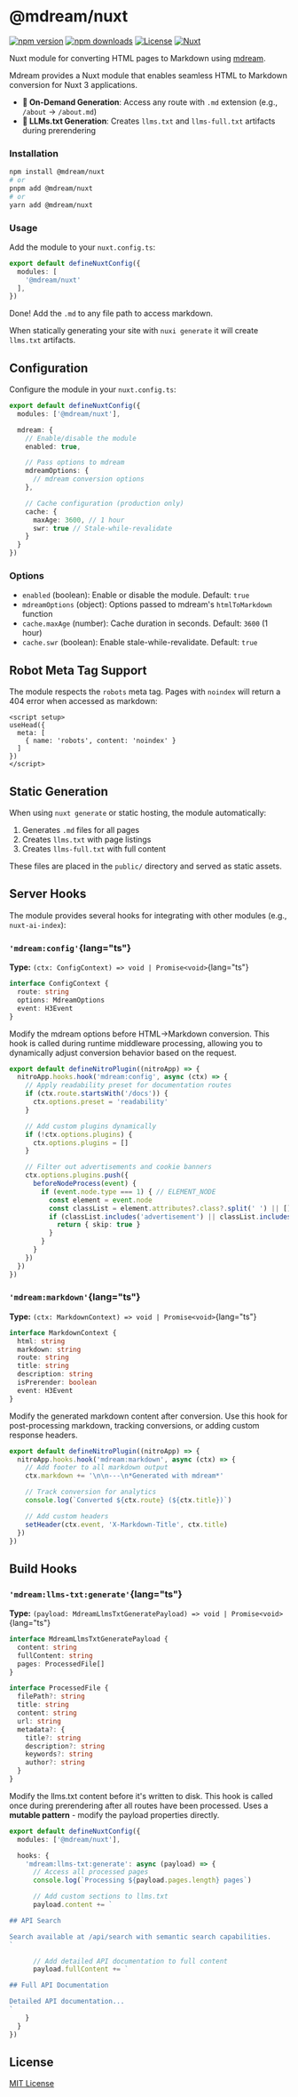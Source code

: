 # @mdream/nuxt

[![npm version][npm-version-src]][npm-version-href]
[![npm downloads][npm-downloads-src]][npm-downloads-href]
[![License][license-src]][license-href]
[![Nuxt][nuxt-src]][nuxt-href]

Nuxt module for converting HTML pages to Markdown using [mdream](https://github.com/unjs/mdream).

Mdream provides a Nuxt module that enables seamless HTML to Markdown conversion for Nuxt 3 applications.

- **🚀 On-Demand Generation**: Access any route with `.md` extension (e.g., `/about` → `/about.md`)
- **📄 LLMs.txt Generation**: Creates `llms.txt` and `llms-full.txt` artifacts during prerendering

### Installation

```bash
npm install @mdream/nuxt
# or
pnpm add @mdream/nuxt
# or
yarn add @mdream/nuxt
```

### Usage

Add the module to your `nuxt.config.ts`:

```ts
export default defineNuxtConfig({
  modules: [
    '@mdream/nuxt'
  ],
})
```

Done! Add the `.md` to any file path to access markdown.

When statically generating your site with `nuxi generate` it will create `llms.txt` artifacts.

## Configuration

Configure the module in your `nuxt.config.ts`:

```ts
export default defineNuxtConfig({
  modules: ['@mdream/nuxt'],

  mdream: {
    // Enable/disable the module
    enabled: true,

    // Pass options to mdream
    mdreamOptions: {
      // mdream conversion options
    },

    // Cache configuration (production only)
    cache: {
      maxAge: 3600, // 1 hour
      swr: true // Stale-while-revalidate
    }
  }
})
```

### Options

- `enabled` (boolean): Enable or disable the module. Default: `true`
- `mdreamOptions` (object): Options passed to mdream's `htmlToMarkdown` function
- `cache.maxAge` (number): Cache duration in seconds. Default: `3600` (1 hour)
- `cache.swr` (boolean): Enable stale-while-revalidate. Default: `true`

## Robot Meta Tag Support

The module respects the `robots` meta tag. Pages with `noindex` will return a 404 error when accessed as markdown:

```vue
<script setup>
useHead({
  meta: [
    { name: 'robots', content: 'noindex' }
  ]
})
</script>
```

## Static Generation

When using `nuxt generate` or static hosting, the module automatically:

1. Generates `.md` files for all pages
2. Creates `llms.txt` with page listings
3. Creates `llms-full.txt` with full content

These files are placed in the `public/` directory and served as static assets.

## Server Hooks

The module provides several hooks for integrating with other modules (e.g., `nuxt-ai-index`):

### `'mdream:config'`{lang="ts"}

**Type:** `(ctx: ConfigContext) => void | Promise<void>`{lang="ts"}

```ts
interface ConfigContext {
  route: string
  options: MdreamOptions
  event: H3Event
}
```

Modify the mdream options before HTML→Markdown conversion. This hook is called during runtime middleware processing, allowing you to dynamically adjust conversion behavior based on the request.

```ts [server/plugins/mdream-config.ts]
export default defineNitroPlugin((nitroApp) => {
  nitroApp.hooks.hook('mdream:config', async (ctx) => {
    // Apply readability preset for documentation routes
    if (ctx.route.startsWith('/docs')) {
      ctx.options.preset = 'readability'
    }

    // Add custom plugins dynamically
    if (!ctx.options.plugins) {
      ctx.options.plugins = []
    }

    // Filter out advertisements and cookie banners
    ctx.options.plugins.push({
      beforeNodeProcess(event) {
        if (event.node.type === 1) { // ELEMENT_NODE
          const element = event.node
          const classList = element.attributes?.class?.split(' ') || []
          if (classList.includes('advertisement') || classList.includes('cookie-banner')) {
            return { skip: true }
          }
        }
      }
    })
  })
})
```

### `'mdream:markdown'`{lang="ts"}

**Type:** `(ctx: MarkdownContext) => void | Promise<void>`{lang="ts"}

```ts
interface MarkdownContext {
  html: string
  markdown: string
  route: string
  title: string
  description: string
  isPrerender: boolean
  event: H3Event
}
```

Modify the generated markdown content after conversion. Use this hook for post-processing markdown, tracking conversions, or adding custom response headers.

```ts [server/plugins/mdream-markdown.ts]
export default defineNitroPlugin((nitroApp) => {
  nitroApp.hooks.hook('mdream:markdown', async (ctx) => {
    // Add footer to all markdown output
    ctx.markdown += '\n\n---\n*Generated with mdream*'

    // Track conversion for analytics
    console.log(`Converted ${ctx.route} (${ctx.title})`)

    // Add custom headers
    setHeader(ctx.event, 'X-Markdown-Title', ctx.title)
  })
})
```

## Build Hooks

### `'mdream:llms-txt:generate'`{lang="ts"}

**Type:** `(payload: MdreamLlmsTxtGeneratePayload) => void | Promise<void>`{lang="ts"}

```ts
interface MdreamLlmsTxtGeneratePayload {
  content: string
  fullContent: string
  pages: ProcessedFile[]
}

interface ProcessedFile {
  filePath?: string
  title: string
  content: string
  url: string
  metadata?: {
    title?: string
    description?: string
    keywords?: string
    author?: string
  }
}
```

Modify the llms.txt content before it's written to disk. This hook is called once during prerendering after all routes have been processed. Uses a **mutable pattern** - modify the payload properties directly.

```ts [nuxt.config.ts]
export default defineNuxtConfig({
  modules: ['@mdream/nuxt'],

  hooks: {
    'mdream:llms-txt:generate': async (payload) => {
      // Access all processed pages
      console.log(`Processing ${payload.pages.length} pages`)

      // Add custom sections to llms.txt
      payload.content += `

## API Search

Search available at /api/search with semantic search capabilities.
`

      // Add detailed API documentation to full content
      payload.fullContent += `

## Full API Documentation

Detailed API documentation...
`
    }
  }
})
```

## License

[MIT License](./LICENSE)

<!-- Badges -->
[npm-version-src]: https://img.shields.io/npm/v/@mdream/nuxt/latest.svg?style=flat&colorA=020420&colorB=00DC82
[npm-version-href]: https://npmjs.com/package/@mdream/nuxt

[npm-downloads-src]: https://img.shields.io/npm/dm/@mdream/nuxt.svg?style=flat&colorA=020420&colorB=00DC82
[npm-downloads-href]: https://npm.chart.dev/@mdream/nuxt

[license-src]: https://img.shields.io/npm/l/@mdream/nuxt.svg?style=flat&colorA=020420&colorB=00DC82
[license-href]: https://npmjs.com/package/@mdream/nuxt

[nuxt-src]: https://img.shields.io/badge/Nuxt-020420?logo=nuxt.js
[nuxt-href]: https://nuxt.com
